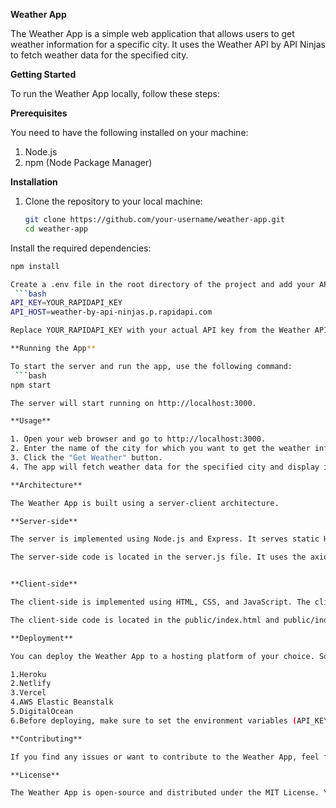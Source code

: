 **Weather App**

The Weather App is a simple web application that allows users to get weather information for a specific city. It uses the Weather API by API Ninjas to fetch weather data for the specified city.

**Getting Started**

To run the Weather App locally, follow these steps:

**Prerequisites**

You need to have the following installed on your machine:

1. Node.js
2. npm (Node Package Manager)

**Installation**

1. Clone the repository to your local machine:
   ```bash
   git clone https://github.com/your-username/weather-app.git
   cd weather-app
   
Install the required dependencies:
```bash
npm install

Create a .env file in the root directory of the project and add your API key and API host:
 ```bash
API_KEY=YOUR_RAPIDAPI_KEY
API_HOST=weather-by-api-ninjas.p.rapidapi.com

Replace YOUR_RAPIDAPI_KEY with your actual API key from the Weather API by API Ninjas.

**Running the App**

To start the server and run the app, use the following command:
 ```bash
npm start

The server will start running on http://localhost:3000.

**Usage**

1. Open your web browser and go to http://localhost:3000.
2. Enter the name of the city for which you want to get the weather information.
3. Click the "Get Weather" button.
4. The app will fetch weather data for the specified city and display it on the page.

**Architecture**

The Weather App is built using a server-client architecture.

**Server-side**

The server is implemented using Node.js and Express. It serves static HTML, CSS, and JavaScript files to the client and handles API requests to fetch weather data from the Weather API by API Ninjas.

The server-side code is located in the server.js file. It uses the axios library to make HTTP requests to the external API.


**Client-side**

The client-side is implemented using HTML, CSS, and JavaScript. The client-side code fetches user input, sends requests to the server to get weather data for a specific city, and updates the page with the fetched data.

The client-side code is located in the public/index.html and public/index.js files.

**Deployment**

You can deploy the Weather App to a hosting platform of your choice. Some popular options include:

1.Heroku
2.Netlify
3.Vercel
4.AWS Elastic Beanstalk
5.DigitalOcean
6.Before deploying, make sure to set the environment variables (API_KEY and API_HOST) on the hosting platform to secure your API key.

**Contributing**

If you find any issues or want to contribute to the Weather App, feel free to create a pull request or submit an issue in the GitHub repository.

**License**

The Weather App is open-source and distributed under the MIT License. You can use, modify, and distribute the code as per the terms of the license.
